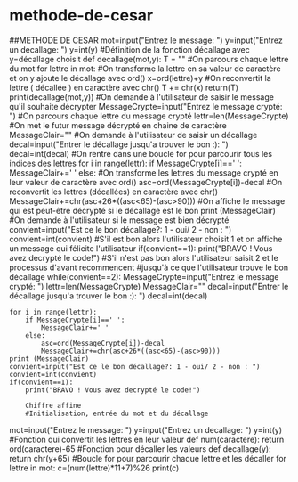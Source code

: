 # methode-de-cesar
##METHODE DE CESAR
mot=input("Entrez le message: ")
y=input("Entrez un decallage: ")
y=int(y)
#Définition de la fonction décallage avec y=décallage choisit
def decallage(mot,y):
    T = ""
    #On parcours chaque lettre du mot
    for lettre in mot:
       #On transforme la lettre en sa valeur de caractère et on y ajoute le décallage avec ord()
       x=ord(lettre)+y
       #On reconvertit la lettre ( décallée ) en caractère avec chr()
       T += chr(x)
    return(T)
print(decallage(mot,y))
#On demande à l'utilisateur de saisir le message qu'il souhaite décrypter
MessageCrypte=input("Entrez le message crypté: ")
#On parcours chaque lettre du message crypté
lettr=len(MessageCrypte)
#On met le futur message décrypté en chaine de caractère
MessageClair=""
#On demande à l'utilisateur de saisir un décallage
decal=input("Entrer le décallage jusqu'a trouver le bon :): ")
decal=int(decal)
#On rentre dans une boucle for pour parcourir tous les indices des lettres
for i in range(lettr):
    if MessageCrypte[i]==' ':
        MessageClair+=' '
    else:
        #On transforme les lettres du message crypté en leur valeur de caractère avec ord()
        asc=ord(MessageCrypte[i])-decal
        #On reconvertit les lettres (décallées) en caractère avec chr()
        MessageClair+=chr(asc+26*((asc<65)-(asc>90)))
#On affiche le message qui est peut-être décrypté si le décallage est le bon
print (MessageClair)
#On demande à l'utilisateur si le message est bien décrypté
convient=input("Est ce le bon décallage?: 1 - oui/ 2 - non : ")
convient=int(convient)
#S'il est bon alors l'utilisateur choisit 1 et on affiche un message qui félicite l'utilisateur
if(convient==1):
    print("BRAVO ! Vous avez decrypté le code!")
#S'il n'est pas bon alors l'utilisateur saisit 2 et le processus d'avant recommencent
#jusqu'à ce que l'utilisateur trouve le bon décallage
while(convient==2):
    MessageCrypte=input("Entrez le message crypté: ")
    lettr=len(MessageCrypte)
    MessageClair=""
    decal=input("Entrer le décallage jusqu'a trouver le bon :): ")
    decal=int(decal)

    for i in range(lettr):
        if MessageCrypte[i]==' ':
            MessageClair+=' '
        else:
            asc=ord(MessageCrypte[i])-decal
            MessageClair+=chr(asc+26*((asc<65)-(asc>90)))
    print (MessageClair)
    convient=input("Est ce le bon décallage?: 1 - oui/ 2 - non : ")
    convient=int(convient)
    if(convient==1):
        print("BRAVO ! Vous avez decrypté le code!")
        
        Chiffre affine
        #Initialisation, entrée du mot et du décallage
mot=input("Entrez le message: ")
y=input("Entrez un decallage: ")
y=int(y)
#Fonction qui convertit les lettres en leur valeur
def num(caractere):
    return ord(caractere)-65
#Fonction pour décaller les valeurs
def decallage(y):
    return chr(y+65)
#Boucle for pour parcourir chaque lettre et les décaller
for lettre in mot:
    c=(num(lettre)*11+7)%26
    print(c)
